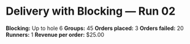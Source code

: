 # Delivery with Blocking — Run 02

**Blocking:** Up to hole 6 
**Groups:** 45
**Orders placed:** 3
**Orders failed:** 20
**Runners:** 1
**Revenue per order:** $25.00